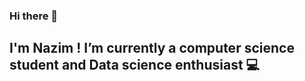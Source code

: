 ### Hi there 👋

## I'm Nazim ! I’m currently a computer science student and Data science enthusiast 💻


